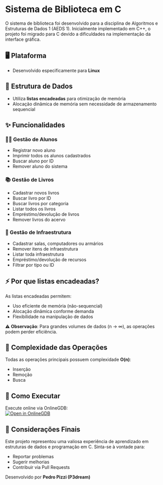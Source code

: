 # Sistema de Biblioteca em C

O sistema de biblioteca foi desenvolvido para a disciplina de Algoritmos e Estruturas de Dados 1 (AEDS 1). Inicialmente implementado em C++, o projeto foi migrado para C devido a dificuldades na implementação da interface gráfica.

## 🖥️ Plataforma
- Desenvolvido especificamente para **Linux**

## 🧠 Estrutura de Dados
- Utiliza **listas encadeadas** para otimização de memória
- Alocação dinâmica de memória sem necessidade de armazenamento sequencial

## ✨ Funcionalidades

### 👨‍🎓 Gestão de Alunos
- Registrar novo aluno
- Imprimir todos os alunos cadastrados
- Buscar aluno por ID
- Remover aluno do sistema

### 📚 Gestão de Livros
- Cadastrar novos livros
- Buscar livro por ID
- Buscar livros por categoria
- Listar todos os livros
- Empréstimo/devolução de livros
- Remover livros do acervo

### 🏫 Gestão de Infraestrutura
- Cadastrar salas, computadores ou armários
- Remover itens de infraestrutura
- Listar toda infraestrutura
- Empréstimo/devolução de recursos
- Filtrar por tipo ou ID

## ⚡ Por que listas encadeadas?
As listas encadeadas permitem:
- Uso eficiente de memória (não-sequencial)
- Alocação dinâmica conforme demanda
- Flexibilidade na manipulação de dados

⚠️ **Observação**: Para grandes volumes de dados (n → ∞), as operações podem perder eficiência.

## 🧮 Complexidade das Operações
Todas as operações principais possuem complexidade **O(n)**:
- Inserção
- Remoção
- Busca

## 🚀 Como Executar
Execute online via OnlineGDB:  
[![Open in OnlineGDB](https://img.shields.io/badge/OnlineGDB-Run%20Now-blue?logo=c&logoColor=white)](https://onlinegdb.com/QrJV0e50M)

## 📌 Considerações Finais
Este projeto representou uma valiosa experiência de aprendizado em estruturas de dados e programação em C. Sinta-se à vontade para:

- Reportar problemas
- Sugerir melhorias
- Contribuir via Pull Requests

Desenvolvido por **Pedro Pizzi (P3dream)**
